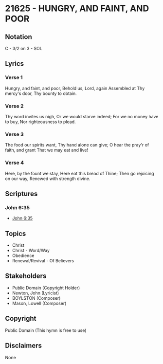 # 21625 - HUNGRY, AND FAINT, AND POOR

## Notation

C - 3/2 on 3 - SOL

## Lyrics

### Verse 1

Hungry, and faint, and poor, Behold us, Lord, again Assembled at Thy mercy's door, Thy bounty to obtain.



### Verse 2

Thy word invites us nigh, Or we would starve indeed; For we no money have to buy, Nor righteousness to plead.



### Verse 3

The food our spirits want, Thy hand alone can give; O hear the pray'r of faith, and grant That we may eat and live!



### Verse 4

Here, by the fount we stay, Here eat this bread of Thine; Then go rejoicing on our way, Renewed with strength divine.


## Scriptures

### John 6:35

- [John 6:35](https://www.biblegateway.com/passage/?search=John%206%3A35)


## Topics

- Christ
- Christ - Word/Way
- Obedience
- Renewal/Revival - Of Believers

## Stakeholders

- Public Domain (Copyright Holder)
- Newton, John (Lyricist)
- BOYLSTON (Composer)
- Mason, Lowell (Composer)

## Copyright

Public Domain
(This hymn is free to use)

## Disclaimers

None

